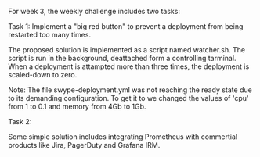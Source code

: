 For week 3, the weekly challenge includes two tasks:

Task 1: Implement a "big red button" to prevent a deployment
from being restarted too many times.

The proposed solution is implemented as a script named watcher.sh.
The script is run in the background, deattached form a controlling
tarminal. When a deployment is attampted more than three times, the
deployment is scaled-down to zero.

Note: The file swype-deployment.yml was not reaching the ready state
due to its demanding configuration. To get it to we changed the values
of 'cpu' from 1 to 0.1 and memory from 4Gb to 1Gb.


Task 2:

Some simple solution includes integrating Prometheus with commertial
products like Jira, PagerDuty and Grafana IRM.
